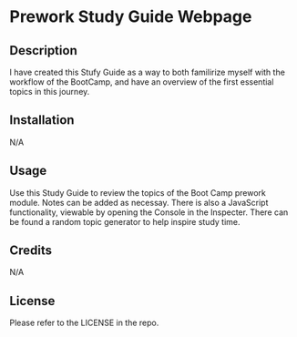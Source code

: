# Prework Study Guide Webpage

## Description

I have created this Stufy Guide as a way to both familirize myself with the workflow of the BootCamp, and have an overview of the first essential topics in this journey.

## Installation

N/A

## Usage

Use this Study Guide to review the topics of the Boot Camp prework module. Notes can be added as necessay. There is also a JavaScript functionality, viewable by opening the Console in the Inspecter. There can be found a random topic generator to help inspire study time.

## Credits

N/A

## License

Please refer to the LICENSE in the repo.

